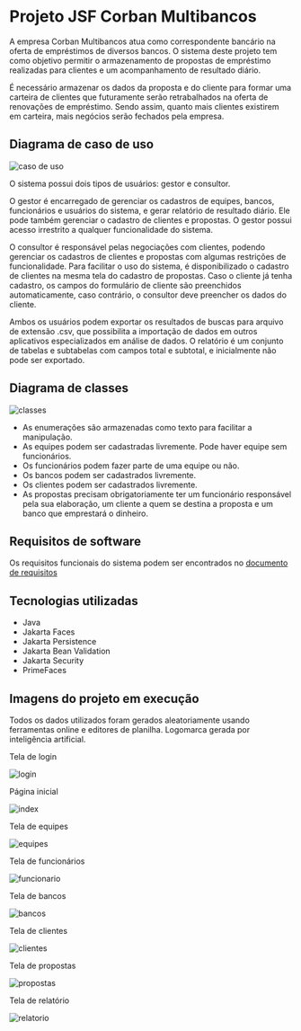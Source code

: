 # Projeto JSF Corban Multibancos
A empresa Corban Multibancos atua como correspondente bancário na oferta de empréstimos de diversos bancos. O sistema deste projeto tem como objetivo permitir o armazenamento de propostas de empréstimo realizadas para clientes e um acompanhamento de resultado diário.

É necessário armazenar os dados da proposta e do cliente para formar uma carteira de clientes que futuramente serão retrabalhados na oferta de renovações de empréstimo. Sendo assim, quanto mais clientes existirem em carteira, mais negócios serão fechados pela empresa.


## Diagrama de caso de uso
![caso de uso](documents/diagrama_de_caso_de_uso.png) 

O sistema possui dois tipos de usuários: gestor e consultor.

O gestor é encarregado de gerenciar os cadastros de equipes, bancos, funcionários e usuários do sistema, e gerar relatório de resultado diário. Ele pode também gerenciar o cadastro de clientes e propostas. O gestor possui acesso irrestrito a qualquer funcionalidade do sistema.

O consultor é responsável pelas negociações com clientes, podendo gerenciar os cadastros de clientes e propostas com algumas restrições de funcionalidade. Para facilitar o uso do sistema, é disponibilizado o cadastro de clientes na mesma tela do cadastro de propostas. Caso o cliente já tenha cadastro, os campos do formulário de cliente são preenchidos automaticamente, caso contrário, o consultor deve preencher os dados do cliente.

Ambos os usuários podem exportar os resultados de buscas para arquivo de extensão .csv, que possibilita a importação de dados em outros aplicativos especializados em análise de dados. O relatório é um conjunto de tabelas e subtabelas com campos total e subtotal, e inicialmente não pode ser exportado.


## Diagrama de classes
![classes](documents/diagrama_de_classe.png)

- As enumerações são armazenadas como texto para facilitar a manipulação.
- As equipes podem ser cadastradas livremente. Pode haver equipe sem funcionários.
- Os funcionários podem fazer parte de uma equipe ou não.
- Os bancos podem ser cadastrados livremente.
- Os clientes podem ser cadastrados livremente.
- As propostas precisam obrigatoriamente ter um funcionário responsável pela sua elaboração, um cliente a quem se destina a proposta e um banco que emprestará o dinheiro.


## Requisitos de software
Os requisitos funcionais do sistema podem ser encontrados no <a href="./documents/requisitos de software.docx">documento de requisitos</a>


## Tecnologias utilizadas
- Java
- Jakarta Faces
- Jakarta Persistence
- Jakarta Bean Validation
- Jakarta Security
- PrimeFaces

## Imagens do projeto em execução
Todos os dados utilizados foram gerados aleatoriamente usando ferramentas online e editores de planilha. Logomarca gerada por inteligência artificial.

Tela de login

![login](documents/run_images/login.png)

Página inicial

![index](documents/run_images/index.png)

Tela de equipes

![equipes](documents/run_images/equipes.png)

Tela de funcionários

![funcionario](documents/run_images/funcionarios.png)

Tela de bancos

![bancos](documents/run_images/bancos.png)

Tela de clientes

![clientes](documents/run_images/clientes.png)

Tela de propostas

![propostas](documents/run_images/propostas.png)

Tela de relatório

![relatorio](documents/run_images/relatorio.png)
